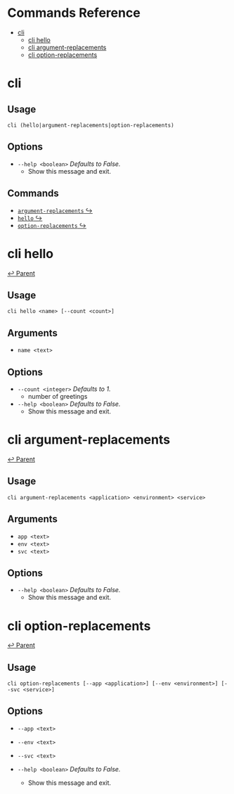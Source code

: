 # Commands Reference

- [cli](#cli)
  - [cli hello](#cli-hello)
  - [cli argument-replacements](#cli-argument-replacements)
  - [cli option-replacements](#cli-option-replacements)

# cli

## Usage

```
cli (hello|argument-replacements|option-replacements) 
```

## Options

- `--help <boolean>` _Defaults to False._
  - Show this message and exit.

## Commands

- [`argument-replacements` ↪](#cli-argument-replacements)
- [`hello` ↪](#cli-hello)
- [`option-replacements` ↪](#cli-option-replacements)

# cli hello

[↩ Parent](#cli)

## Usage

```
cli hello <name> [--count <count>] 
```

## Arguments

- `name <text>`

## Options

- `--count <integer>` _Defaults to 1._
  - number of greetings
- `--help <boolean>` _Defaults to False._
  - Show this message and exit.

# cli argument-replacements

[↩ Parent](#cli)

## Usage

```
cli argument-replacements <application> <environment> <service> 
```

## Arguments

- `app <text>`
- `env <text>`
- `svc <text>`

## Options

- `--help <boolean>` _Defaults to False._
  - Show this message and exit.

# cli option-replacements

[↩ Parent](#cli)

## Usage

```
cli option-replacements [--app <application>] [--env <environment>] [--svc <service>] 
```

## Options

- `--app <text>`

- `--env <text>`

- `--svc <text>`

- `--help <boolean>` _Defaults to False._
  - Show this message and exit.
